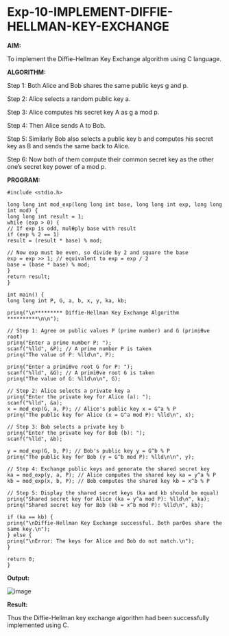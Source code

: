 # Exp-10-IMPLEMENT-DIFFIE-HELLMAN-KEY-EXCHANGE

**AIM:**

To implement the Diffie-Hellman Key Exchange algorithm using C language.


**ALGORITHM:**

Step 1:
Both Alice and Bob shares the same public keys g and p.


Step 2:
Alice selects a random public key a.


Step 3:
Alice computes his secret key A as g a mod p.

Step 4:
Then Alice sends A to Bob.


Step 5:
Similarly Bob also selects a public key b and computes his secret key as B and sends the same back to
Alice.

Step 6:
Now both of them compute their common secret key as the other one’s secret key power of a mod
p.


**PROGRAM:**

```
#include <stdio.h>

long long int mod_exp(long long int base, long long int exp, long long int mod) {
long long int result = 1;
while (exp > 0) {
// If exp is odd, mulƟply base with result
if (exp % 2 == 1)
result = (result * base) % mod;

// Now exp must be even, so divide by 2 and square the base
exp = exp >> 1; // equivalent to exp = exp / 2
base = (base * base) % mod;
}
return result;
}

int main() {
long long int P, G, a, b, x, y, ka, kb;

prinƞ("\n********* Diffie-Hellman Key Exchange Algorithm **********\n\n");

// Step 1: Agree on public values P (prime number) and G (primiƟve root)
prinƞ("Enter a prime number P: ");
scanf("%lld", &P); // A prime number P is taken
prinƞ("The value of P: %lld\n", P);

prinƞ("Enter a primiƟve root G for P: ");
scanf("%lld", &G); // A primiƟve root G is taken
prinƞ("The value of G: %lld\n\n", G);

// Step 2: Alice selects a private key a
prinƞ("Enter the private key for Alice (a): ");
scanf("%lld", &a);
x = mod_exp(G, a, P); // Alice's public key x = G^a % P
prinƞ("The public key for Alice (x = G^a mod P): %lld\n", x);

// Step 3: Bob selects a private key b
prinƞ("Enter the private key for Bob (b): ");
scanf("%lld", &b);

y = mod_exp(G, b, P); // Bob's public key y = G^b % P
prinƞ("The public key for Bob (y = G^b mod P): %lld\n\n", y);

// Step 4: Exchange public keys and generate the shared secret key
ka = mod_exp(y, a, P); // Alice computes the shared key ka = y^a % P
kb = mod_exp(x, b, P); // Bob computes the shared key kb = x^b % P

// Step 5: Display the shared secret keys (ka and kb should be equal)
prinƞ("Shared secret key for Alice (ka = y^a mod P): %lld\n", ka);
prinƞ("Shared secret key for Bob (kb = x^b mod P): %lld\n", kb);

if (ka == kb) {
prinƞ("\nDiffie-Hellman Key Exchange successful. Both parƟes share the same key.\n");
} else {
prinƞ("\nError: The keys for Alice and Bob do not match.\n");
}

return 0;
}
```


**Output:**

![image](https://github.com/user-attachments/assets/7e29a3b4-304f-4a26-8265-17ca9a6a0f36)


**Result:**


Thus the Diffie-Hellman key exchange algorithm had been successfully implemented using C.
